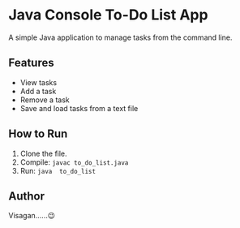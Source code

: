 # Java Console To-Do List App

A simple Java application to manage tasks from the command line.

## Features
- View tasks
- Add a task
- Remove a task
- Save and load tasks from a text file

## How to Run
1. Clone the file. 
2. Compile: `javac to_do_list.java`
3. Run: `java  to_do_list`

## Author
Visagan......😉
